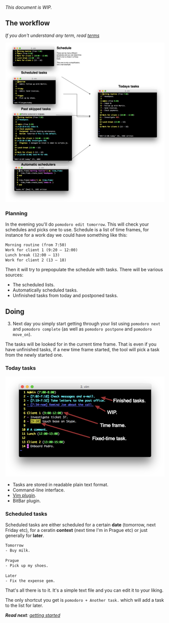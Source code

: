 _This document is WIP._

## The workflow

_If you don't understand any term, read [terms](https://github.com/botanicus/now-task-manager/blob/master/doc/terms.md)_

![Workflow diagram](https://raw.githubusercontent.com/botanicus/now-task-manager/master/doc/diagram.png)

### Planning

In the evening you'll do `pomodoro edit tomorrow`. This will check your schedules and picks one to use. Schedule is a list of time frames, for instance for a work day we could have something like this:

```
Morning routine (from 7:50)
Work for client 1 (9:20 – 12:00)
Lunch break (12:00 – 13)
Work for client 2 (13 – 18)
```

Then it will try to prepopulate the schedule with tasks. There will be various sources:

- The scheduled lists.
- Automatically scheduled tasks.
- Unfinished tasks from today and postponed tasks.

## Doing

3. Next day you simply start getting through your list using `pomodoro next` and `pomodoro complete` (as well as `pomodoro postpone` and `pomodoro move_on`).

The tasks will be looked for in the current time frame. That is even if you have unfinished tasks, if a new time frame started, the tool will pick a task from the newly started one.

### Today tasks

![](https://raw.githubusercontent.com/botanicus/now-task-manager/master/doc/img/today-annotated.png)

- Tasks are stored in readable plain text format.
- Command-line interface.
- [Vim plugin](https://github.com/botanicus/now-task-manager/tree/master/support/vim).
- BitBar plugin.

### Scheduled tasks

Scheduled tasks are either scheduled for a certain **date** (tomorrow, next Friday etc), for a ceratin **context** (next time I'm in Prague etc) or just generally for **later**.

```
Tomorrow
- Buy milk.

Prague
- Pick up my shoes.

Later
- Fix the expense gem.
```

That's all there is to it. It's a simple text file and you can edit it to your liking.

The only shortcut you get is `pomodoro + Another task.` which will add a task to the list for later.

_**Read next**: [getting started](https://github.com/botanicus/now-task-manager/blob/master/doc/getting-started.md)_

